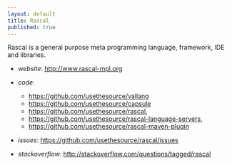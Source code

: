 ```yaml
---
layout: default
title: Rascal
published: true
---
```


Rascal is a general purpose meta programming language, framework, IDE and libraries. 

* *website*: <http://www.rascal-mpl.org>
* *code*: 
   * <https://github.com/usethesource/vallang>
   * <https://github.com/usethesource/capsule>
   * <https://github.com/usethesource/rascal>,  
   * <https://github.com/usethesource/rascal-language-servers>,
   * <https://github.com/usethesource/rascal-maven-plugin>

* *issues*: <https://github.com/usethesource/rascal/issues>
* *stackoverflow*: <http://stackoverflow.com/questions/tagged/rascal>

